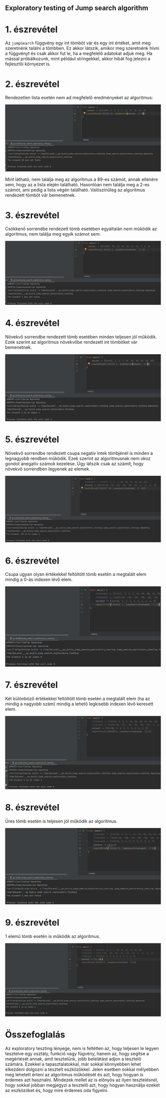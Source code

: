 ## Exploratory testing of Jump search algorithm

# 1. észrevétel
Az `jumpSearch` függvény egy int tömböt vár és egy int értéket, amit meg szeretnénk találni a tömbben.
Ez akkor látszik, amikor meg szeretnénk hívni a függvényt és csak akkor fut le, ha a megfelelő adatokat adjuk meg.
Ha mással próbálkozunk, mint például stringekkel, akkor hibát fog jelezni a fejlesztői környezet is.

# 2. észrevétel
Rendezetlen lista esetén nem ad megfelelő eredményeket az algoritmus:

![teszt2](teszt2.png)

Mint látható, nem találja meg az algoritmus a 89-es számot, annak ellenére sem, hogy az a lista elején található.
Hasonlóan nem találja meg a 2-es számot, ami pedig a lista végén található.
Valószínűleg az algoritmus rendezett tömböt vár bemenetnek.

# 3. észrevétel
Csökkenő sorrendbe rendezett tömb esetében egyáltalán nem működik az algoritmus, nem találja meg egyik számot sem:

![teszt3](teszt3.png)

# 4. észrevétel
Növekvő sorrendbe rendezett tömb esetében minden teljesen jól működik.
Ezek szerint az algoritmus növekvőbe rendezett int tömböket vár bemenetnek.

![teszt4](teszt4.png)

# 5. észrevétel
Növekvő sorrendbe rendezett csupa negatív intek tömbjénél is minden a legnagyobb rendben működik. 
Ezek szerint az algoritmusnak nem okoz gondot  anegatív számok kezelése. 
Úgy látszik csak az számít, hogy növekvő sorrendben legyenek az elemek.

![teszt5](teszt5.png)

# 6. észrevétel
Csupa ugyan olyan értékekkel feltöltött tömb esetén a megtalált elem mindig a 0-ás indexen lévő elem.

![teszt6](teszt6.png)

# 7. észrevétel
Két különböző értékekkel feltöltött tömb esetén a megtalált elem (ha az mindig a nagyobb szám) 
mindig a lehető legkisebb indexen lévő keresett elem.

![teszt7](teszt7.png)

# 8. észrevétel
Üres tömb esetén is teljesen jól működik az algoritmus.

![teszt8](teszt8.png)

# 9. észrevétel
1 elemű tömb esetén is működik az algoritmus.

![teszt9](teszt9.png)

# Összefoglalás
Az exploratory teszting lényege, nem is feltétlen az,
hogy teljesen le legyen tesztelve egy osztály, funkció vagy fügvény, hanem az,
hogy segítse a megértését annak, amit tesztelünk,
jobb belelátást adjon a tesztelő számára. 
Ezekkel a tapasztalatokkal, már sokkal könnyebben lehet elkezdeni dolgozni a tesztelt eszközökkel.
Jelen esetben sokkal mélyebben meg lehetett érteni az algoritmus működését és azt, hogy hogyan is érdemes azt használni.
Mindezek mellet az is előnyös az ilyen tesztelésnél, hogy sokkal jobban megjegyzi a tesztelő azt,
hogy hogyan használja ezeket az eszközöket és, hogy mire érdemes oda figyelni.